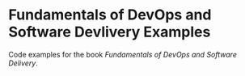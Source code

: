 # Fundamentals of DevOps and Software Devlivery Examples

Code examples for the book _Fundamentals of DevOps and Software Delivery_.
